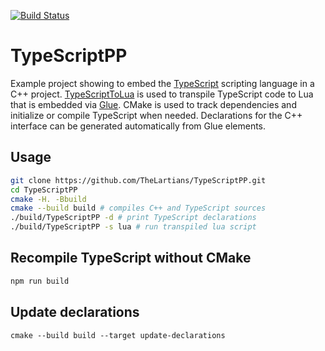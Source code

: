 [![Build Status](https://travis-ci.com/TheLartians/TypeScriptPP.svg?branch=master)](https://travis-ci.com/TheLartians/TypeScriptPP)

# TypeScriptPP

Example project showing to embed the [TypeScript](https://www.typescriptlang.org) scripting language in a C++ project.
[TypeScriptToLua](https://github.com/TypeScriptToLua/TypeScriptToLua) is used to transpile TypeScript code to Lua that is embedded via [Glue](https://github.com/TheLartians/Glue).
CMake is used to track dependencies and initialize or compile TypeScript when needed. 
Declarations for the C++ interface can be generated automatically from Glue elements.

## Usage

```bash
git clone https://github.com/TheLartians/TypeScriptPP.git
cd TypeScriptPP
cmake -H. -Bbuild
cmake --build build # compiles C++ and TypeScript sources 
./build/TypeScriptPP -d # print TypeScript declarations
./build/TypeScriptPP -s lua # run transpiled lua script
```

## Recompile TypeScript without CMake

```bash
npm run build
```

## Update declarations

```
cmake --build build --target update-declarations
```
